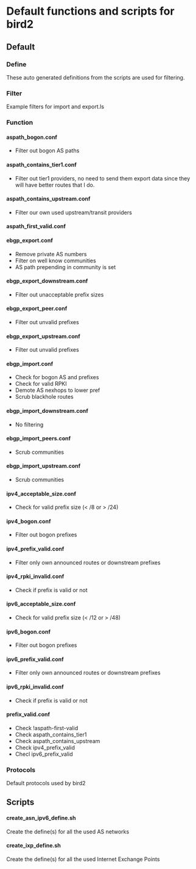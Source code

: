 # Default functions and scripts for bird2

## Default

### Define

These auto generated definitions from the scripts are used for filtering.


### Filter

Example filters for import and export.ls


### Function

#### aspath_bogon.conf
* Filter out bogon AS paths

#### aspath_contains_tier1.conf
* Filter out tier1 providers, no need to send them export data since they will have better routes that I do.

#### aspath_contains_upstream.conf
* Filter our own used upstream/transit providers

#### aspath_first_valid.conf

#### ebgp_export.conf
* Remove private AS numbers
* Filter on well know communities
* AS path prepending in community is set

#### ebgp_export_downstream.conf
* Filter out unacceptable prefix sizes

#### ebgp_export_peer.conf
* Filter out unvalid prefixes

#### ebgp_export_upstream.conf
* Filter out unvalid prefixes

#### ebgp_import.conf
* Check for bogon AS and prefixes
* Check for valid RPKI
* Demote AS nexhops to lower pref
* Scrub blackhole routes

#### ebgp_import_downstream.conf
* No filtering

#### ebgp_import_peers.conf
* Scrub communities

#### ebgp_import_upstream.conf
* Scrub communities

#### ipv4_acceptable_size.conf
* Check for valid prefix size (< /8 or > /24)

#### ipv4_bogon.conf
* Filter out bogon prefixes

#### ipv4_prefix_valid.conf
* Filter only own announced routes or downstream prefixes

#### ipv4_rpki_invalid.conf
* Check if prefix is valid or not

#### ipv6_acceptable_size.conf
* Check for valid prefix size (< /12 or > /48)

#### ipv6_bogon.conf
* Filter out bogon prefixes

#### ipv6_prefix_valid.conf
* Filter only own announced routes or downstream prefixes

#### ipv6_rpki_invalid.conf
* Check if prefix is valid or not

#### prefix_valid.conf
* Check !aspath-first-valid
* Check aspath_contains_tier1
* Check aspath_contains_upstream
* Check ipv4_prefix_valid
* Checl ipv6_prefix_valid


### Protocols

Default protocols used by bird2



## Scripts

#### create_asn_ipv6_define.sh

Create the define(s) for all the used AS networks

#### create_ixp_define.sh

Create the define(s) for all the used Internet Exchange Points

